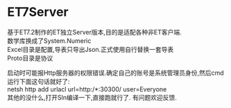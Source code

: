 # ET7Server
 基于ET7.2制作的ET独立Server版本,目的是适配各种非ET客户端.    
 数学库换成了System.Numeric  
 Excel目录是配置,导表只导出Json.正式使用自行替换一套导表  
 Proto目录是协议  

 启动时可能报Http服务器的权限错误.确定自己的账号是系统管理员身份,然后cmd运行下面这句话就好了:  
 netsh http add urlacl url=http:/*:30300/ user=Everyone   
 其他的没什么,打开Sln编译一下,直接跑就行了.
 有问题欢迎反馈.
